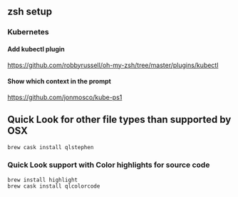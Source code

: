 
## zsh setup

### Kubernetes

#### Add kubectl plugin
https://github.com/robbyrussell/oh-my-zsh/tree/master/plugins/kubectl

#### Show which context in the prompt
https://github.com/jonmosco/kube-ps1

## Quick Look for other file types than supported by OSX
```
brew cask install qlstephen
```
### Quick Look support with Color highlights for source code
```
brew install highlight
brew cask install qlcolorcode
```
